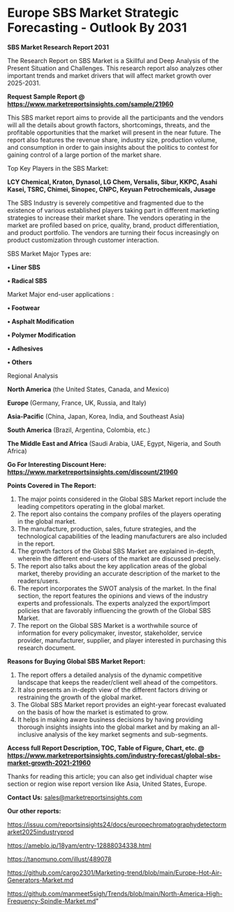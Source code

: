 # Europe SBS Market Strategic Forecasting - Outlook By 2031

<strong>SBS Market Research Report 2031</strong>

The Research Report on SBS Market is a Skillful and Deep Analysis of the Present Situation and Challenges. This research report also analyzes other important trends and market drivers that will affect market growth over 2025-2031.

<strong>Request Sample Report @ <a href=https://www.marketreportsinsights.com/sample/21960>https://www.marketreportsinsights.com/sample/21960</a></strong>

This SBS market report aims to provide all the participants and the vendors will all the details about growth factors, shortcomings, threats, and the profitable opportunities that the market will present in the near future. The report also features the revenue share, industry size, production volume, and consumption in order to gain insights about the politics to contest for gaining control of a large portion of the market share.

Top Key Players in the SBS Market:

<strong>LCY Chemical, Kraton, Dynasol, LG Chem, Versalis, Sibur, KKPC, Asahi Kasei, TSRC, Chimei, Sinopec, CNPC, Keyuan Petrochemicals, Jusage</strong>

The SBS Industry is severely competitive and fragmented due to the existence of various established players taking part in different marketing strategies to increase their market share. The vendors operating in the market are profiled based on price, quality, brand, product differentiation, and product portfolio. The vendors are turning their focus increasingly on product customization through customer interaction.

SBS Market Major Types are:

<strong>• Liner SBS

• Radical SBS</strong>

Market Major end-user applications :

<strong>• Footwear

• Asphalt Modification

• Polymer Modification

• Adhesives

• Others</strong>

Regional Analysis

</u><strong><b>North America</b></strong> (the United States, Canada, and Mexico)

<strong><b>Europe </b></strong>(Germany, France, UK, Russia, and Italy)

<strong><b>Asia-Pacific</b></strong> (China, Japan, Korea, India, and Southeast Asia)

<strong><b>South America</b></strong> (Brazil, Argentina, Colombia, etc.)

<strong><b>The Middle East and Africa</b></strong> (Saudi Arabia, UAE, Egypt, Nigeria, and South Africa)

<strong>Go For Interesting Discount Here: <a href=https://www.marketreportsinsights.com/discount/21960>https://www.marketreportsinsights.com/discount/21960</a></strong>

<strong>Points Covered in The Report:</strong>
<ol>
  <li>The major points considered in the Global SBS Market report include the leading competitors operating in the global market.</li>
  <li>The report also contains the company profiles of the players operating in the global market.</li>
  <li>The manufacture, production, sales, future strategies, and the technological capabilities of the leading manufacturers are also included in the report.</li>
  <li>The growth factors of the Global SBS Market are explained in-depth, wherein the different end-users of the market are discussed precisely.</li>
  <li>The report also talks about the key application areas of the global market, thereby providing an accurate description of the market to the readers/users.</li>
  <li>The report incorporates the SWOT analysis of the market. In the final section, the report features the opinions and views of the industry experts and professionals. The experts analyzed the export/import policies that are favorably influencing the growth of the Global SBS Market.</li>
  <li>The report on the Global SBS Market is a worthwhile source of information for every policymaker, investor, stakeholder, service provider, manufacturer, supplier, and player interested in purchasing this research document.</li>
</ol>
<strong>Reasons for Buying Global SBS Market Report:</strong>

<ol>
  <li>The report offers a detailed analysis of the dynamic competitive landscape that keeps the reader/client well ahead of the competitors.</li>
  <li>It also presents an in-depth view of the different factors driving or restraining the growth of the global market.</li>
  <li>The Global SBS Market report provides an eight-year forecast evaluated on the basis of how the market is estimated to grow.</li>
  <li>It helps in making aware business decisions by having providing thorough insights insights into the global market and by making an all-inclusive analysis of the key market segments and sub-segments.</li>
</ol>
<strong>Access full Report Description, TOC, Table of Figure, Chart, etc. @ <a href=https://www.marketreportsinsights.com/industry-forecast/global-sbs-market-growth-2021-21960>https://www.marketreportsinsights.com/industry-forecast/global-sbs-market-growth-2021-21960</a></strong>


Thanks for reading this article; you can also get individual chapter wise section or region wise report version like Asia, United States, Europe.

<strong>Contact Us:</strong>
sales@marketreportsinsights.com

<strong>Our other reports:</strong>

<a href=https://issuu.com/reportsinsights24/docs/europechromatographydetectormarket2025industryprod>https://issuu.com/reportsinsights24/docs/europechromatographydetectormarket2025industryprod</a>

<a href=https://ameblo.jp/18yam/entry-12888034338.html>https://ameblo.jp/18yam/entry-12888034338.html</a>

<a href=https://tanomuno.com/illust/489078>https://tanomuno.com/illust/489078</a>

<a href=https://github.com/cargo2301/Marketing-trend/blob/main/Europe-Hot-Air-Generators-Market.md>https://github.com/cargo2301/Marketing-trend/blob/main/Europe-Hot-Air-Generators-Market.md</a>

<a href=https://github.com/manmeet5sigh/Trends/blob/main/North-America-High-Frequency-Spindle-Market.md>https://github.com/manmeet5sigh/Trends/blob/main/North-America-High-Frequency-Spindle-Market.md</a>"
